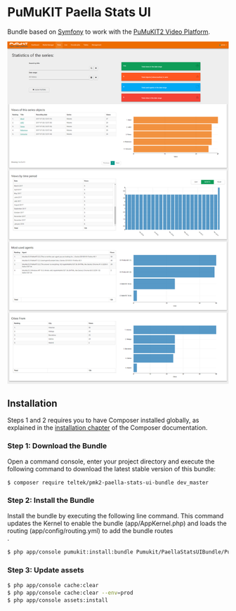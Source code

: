 PuMuKIT Paella Stats UI
================

Bundle based on [Symfony](http://symfony.com/) to work with the [PuMuKIT2 Video Platform](https://github.com/campusdomar/PuMuKIT2/blob/2.1.x/README.md).

![Stats](Resources/data/screenshot.png)


Installation
------------

Steps 1 and 2 requires you to have Composer installed globally, as explained in the [installation chapter](https://getcomposer.org/doc/00-intro.md) of the Composer documentation.


### Step 1: Download the Bundle

Open a command console, enter your project directory and execute the
following command to download the latest stable version of this bundle:

```bash
$ composer require teltek/pmk2-paella-stats-ui-bundle dev_master
```


### Step 2: Install the Bundle

Install the bundle by executing the following line command. This command updates the Kernel to enable the bundle (app/AppKernel.php) and loads the routing (app/config/routing.yml) to add the bundle routes\
.

```bash
$ php app/console pumukit:install:bundle Pumukit/PaellaStatsUIBundle/PumukitStatsUIBundle
```

### Step 3: Update assets

```bash
$ php app/console cache:clear
$ php app/console cache:clear --env=prod
$ php app/console assets:install
```
